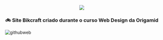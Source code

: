 
<h1 align=center>
  <img src="https://user-images.githubusercontent.com/48417528/84334691-5be6f580-ab69-11ea-855f-12bd28e6ec5b.png" />
</h1>

<h3 align="center">

:bike: Site Bikcraft criado durante o curso Web Design da Origamid

</h3>

![githubweb](https://user-images.githubusercontent.com/48417528/84334498-e2e79e00-ab68-11ea-9a03-88d27e7d9739.png)


